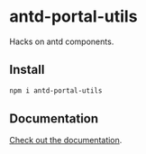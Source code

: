 # antd-portal-utils

Hacks on antd components.

## Install

```bash
npm i antd-portal-utils
```

## Documentation

[Check out the documentation](https://angusfu.github.io/antd-portal-utils).

